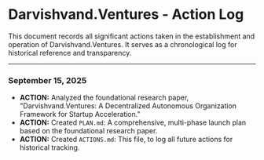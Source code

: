 # Darvishvand.Ventures - Action Log

This document records all significant actions taken in the establishment and operation of Darvishvand.Ventures. It serves as a chronological log for historical reference and transparency.

---

### September 15, 2025

*   **ACTION:** Analyzed the foundational research paper, "Darvishvand.Ventures: A Decentralized Autonomous Organization Framework for Startup Acceleration."
*   **ACTION:** Created `PLAN.md`: A comprehensive, multi-phase launch plan based on the foundational research paper.
*   **ACTION:** Created `ACTIONS.md`: This file, to log all future actions for historical tracking.
